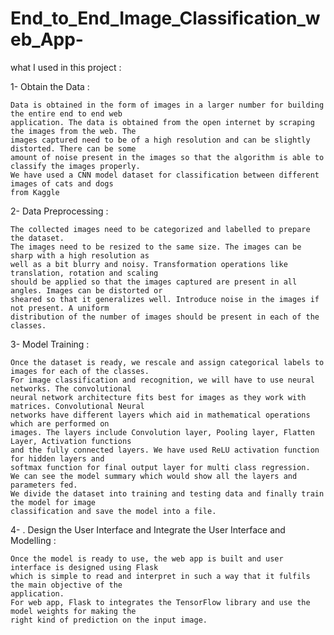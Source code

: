 # End_to_End_Image_Classification_web_App-

what I used in this project :


1- Obtain the Data :

    Data is obtained in the form of images in a larger number for building the entire end to end web 
    application. The data is obtained from the open internet by scraping the images from the web. The 
    images captured need to be of a high resolution and can be slightly distorted. There can be some 
    amount of noise present in the images so that the algorithm is able to classify the images properly.
    We have used a CNN model dataset for classification between different images of cats and dogs
    from Kaggle

2- Data Preprocessing :

    The collected images need to be categorized and labelled to prepare the dataset.
    The images need to be resized to the same size. The images can be sharp with a high resolution as 
    well as a bit blurry and noisy. Transformation operations like translation, rotation and scaling 
    should be applied so that the images captured are present in all angles. Images can be distorted or 
    sheared so that it generalizes well. Introduce noise in the images if not present. A uniform 
    distribution of the number of images should be present in each of the classes.

3- Model Training :

    Once the dataset is ready, we rescale and assign categorical labels to images for each of the classes.
    For image classification and recognition, we will have to use neural networks. The convolutional 
    neural network architecture fits best for images as they work with matrices. Convolutional Neural 
    networks have different layers which aid in mathematical operations which are performed on 
    images. The layers include Convolution layer, Pooling layer, Flatten Layer, Activation functions 
    and the fully connected layers. We have used ReLU activation function for hidden layers and 
    softmax function for final output layer for multi class regression.
    We can see the model summary which would show all the layers and parameters fed.
    We divide the dataset into training and testing data and finally train the model for image 
    classification and save the model into a file. 

4- . Design the User Interface and Integrate the User Interface and Modelling :

    Once the model is ready to use, the web app is built and user interface is designed using Flask 
    which is simple to read and interpret in such a way that it fulfils the main objective of the 
    application.
    For web app, Flask to integrates the TensorFlow library and use the model weights for making the 
    right kind of prediction on the input image.
